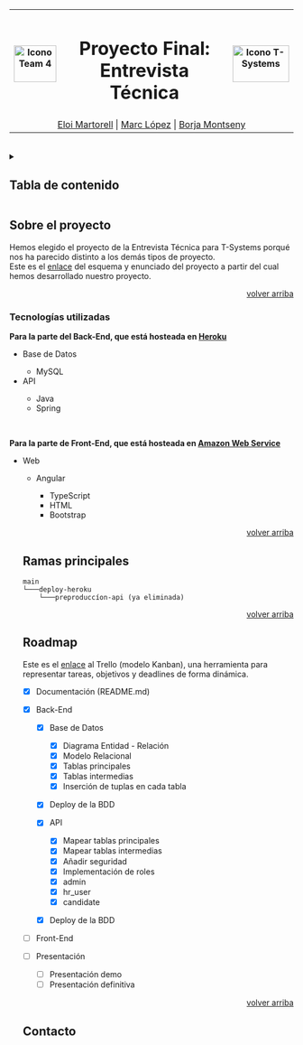 <div id="top"></div>

<table width="100%" align=center>
  <tr>
    <th><img src="https://cdn.discordapp.com/attachments/971012872794681423/979711340174250074/iconoTeam4.png" alt="Icono Team 4" width="75" height="65"></th>
    <th align=center><h1>Proyecto Final: Entrevista Técnica</h1></th>
    <th><img src="https://www.elindependiente.com/wp-content/uploads/2020/12/fotonoticia_20181217124629_420.jpg" alt="Icono T-Systems" width="100" height="65"></th>
  </tr>
  <tr>
    <td colspan="3" align=center><a href="https://github.com/ElNotaCode">Eloi Martorell</a> | <a href="https://github.com/Marclopez11">Marc López</a> | <a href="https://github.com/borjaMontseny">Borja Montseny</a></td>
  </tr>
</table>
<br> 

<details>
  <summary><h2>Tabla de contenido</h2></summary>
  <ol>
    <li>
      <a href="#sobre-el-proyecto">Sobre el proyecto</a>
      <ul>
        <li><a href="#tecnologías-utilizadas">Tecnologías utilizadas</a></li>
      </ul>
    </li>
    <li><a href="#ramas-principales">Ramas</a></li>
    <li><a href="#roadmap">Roadmap</a></li>
    <li><a href="#license">License</a></li>
    <li><a href="#contact">Contact</a></li>
    <li><a href="#acknowledgments">Acknowledgments</a></li>
  </ol>
</details>

## Sobre el proyecto
Hemos elegido el proyecto de la Entrevista Técnica para T-Systems porqué nos ha parecido distinto a los demás tipos de proyecto.
<br>
Este es el [enlace](https://drive.google.com/file/d/1f9N4vLu0kNr2gcyllgPyrOLPlyn3Zq8f/view?usp=sharing) del esquema y enunciado del proyecto a partir del cual hemos desarrollado nuestro proyecto.
<p align="right"><a href="#top">volver arriba</a></p>

### Tecnologías utilizadas

**Para la parte del Back-End, que está hosteada en [Heroku](https://www.heroku.com/)**
<ul>
  <li>Base de Datos</li>
  <ul>
      <li>MySQL</li>
    </ul>
    <li>API</li>
  <ul>
      <li>Java</li>
      <li>Spring</li>
    </ul>
</ul>

<br>

**Para la parte de Front-End, que está hosteada en [Amazon Web Service](https://aws.amazon.com/es/)**
<ul>
  <li>Web</li>
  <ul>
      <li>Angular</li>
        <ul>
          <li>TypeScript</li>
          <li>HTML</li>
          <li>Bootstrap</li>
        </ul>
    </ul>

<p align="right"><a href="#top">volver arriba</a></p>

## Ramas principales
    main
    └───deploy-heroku
        └───preproduccíon-api (ya eliminada)
        
<p align="right"><a href="#top">volver arriba</a></p>

## Roadmap
Este es el [enlace](https://trello.com/b/xsBoZ12B/team-domino) al Trello (modelo Kanban), una herramienta para representar tareas, objetivos y deadlines de forma dinámica.

- [x] Documentación (README.md)
- [x] Back-End
   - [x] Base de Datos
     - [x] Diagrama Entidad - Relación
     - [x] Modelo Relacional
     - [x] Tablas principales
     - [x] Tablas intermedias
     - [x] Inserción de tuplas en cada tabla
  - [x] Deploy de la BDD
  
   - [x] API
     - [x] Mapear tablas principales
     - [x] Mapear tablas intermedias
     - [x] Añadir seguridad
     - [x] Implementación de roles
      - [x] admin
      - [x] hr_user
      - [x] candidate
  - [x] Deploy de la BDD
  
- [ ] Front-End
    
- [ ] Presentación
  - [ ] Presentación demo
  - [ ] Presentación definitiva

<p align="right"><a href="#top">volver arriba</a></p>

## Contacto
